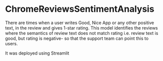 # ChromeReviewsSentimentAnalysis

There are times when a user writes Good, Nice App or any other positive text, in the review and gives 1-star rating. 
This model identifies the reviews where the semantics of review text does not match rating i.e. review text is good, but rating is negative- so that the support team can point this to users. 

It was deployed using Streamlit
